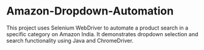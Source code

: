 # Amazon-Dropdown-Automation
This project uses Selenium WebDriver to automate a product search in a specific category on Amazon India. It demonstrates dropdown selection and search functionality using Java and ChromeDriver.
